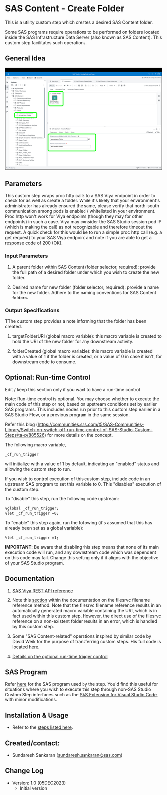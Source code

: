 # SAS Content - Create Folder

This is a utility custom step which creates a desired SAS Content folder.

Some SAS programs require operations to be performed on folders located inside the SAS Infrastructure Data Server (also known as SAS Content). This custom step facilitates such operations. 

## General Idea
![SAS Content - Create Folder](./img/SAS_Content_Create_Folder.png)

## Parameters

This custom step wraps proc http calls to a SAS Viya endpoint in order to check for as well as create a folder.  While it's likely that your environment's administrator has already ensured the same, please verify that north-south communication among pods is enabled / whitelisted in your environment.  Proc http won't work for Viya endpoints (though they may for other endpoints) in such a case.  Viya may consider the SAS Studio session pod IP (which is making the call) as not recognizable and therefore timeout the request.  A quick check for this would be to run a simple proc http call (e.g. a get request) to your SAS Viya endpoint and note if you are able to get a response code of 200 (OK).


### Input Parameters
1. A parent folder within SAS Content (folder selector, required): provide the full path of a desired folder under which you wish to create the new folder.

2. Desired name for new folder (folder selector, required): provide a name for the new folder.  Adhere to the naming conventions for SAS Content folders.

### Output Specifications

TThe custom step provides a note informing that the folder has been created. 

1. targetFolderURI (global macro variable): this macro variable is created to hold the URI of the new folder for any downstream activity.

2. folderCreated (global macro variable): this macro variable is created with a value of 1 if the folder is created, or a value of 0 in case it isn't, for downstream code to consume.

## Optional: Run-time Control

Edit / keep this section only if you want to have a run-time control

Note: Run-time control is optional.  You may choose whether to execute the main code of this step or not, based on upstream conditions set by earlier SAS programs.  This includes nodes run prior to this custom step earlier in a SAS Studio Flow, or a previous program in the same session.

Refer this blog (https://communities.sas.com/t5/SAS-Communities-Library/Switch-on-switch-off-run-time-control-of-SAS-Studio-Custom-Steps/ta-p/885526) for more details on the concept.

The following macro variable,

```sas
_cf_run_trigger
```

will initialize with a value of 1 by default, indicating an "enabled" status and allowing the custom step to run.

If you wish to control execution of this custom step, include code in an upstream SAS program to set this variable to 0.  This "disables" execution of the custom step.

To "disable" this step, run the following code upstream:

```sas
%global _cf_run_trigger;
%let _cf_run_trigger =0;
```

To "enable" this step again, run the following (it's assumed that this has already been set as a global variable):

```sas
%let _cf_run_trigger =1;
```

**IMPORTANT**: Be aware that disabling this step means that none of its main execution code will run, and any  downstream code which was dependent on this code may fail.  Change this setting only if it aligns with the objective of your SAS Studio program.


## Documentation

1. [SAS Viya REST API reference](https://developer.sas.com/apis/rest/CoreServices/#create-a-new-folder)

2. Note this [section](https://go.documentation.sas.com/doc/en/pgmsascdc/default/lestmtsglobal/p0qapul7pyz9hmn0zfoefj0c278a.htm#p0nscb67k9xhr5n1fqx4pvnoed4f) within the documentation on the filesrvc filename reference method.  Note that the filesrvc filename reference results in an automatically generated macro variable containing the URI, which is in fact used within this custom step.  However, the direct use of the filesrvc reference on a non-existent folder results in an error, which is handled by this custom step.

3. Some "SAS Content-related" operations inspired by similar code by David Weik for the purpose of transferring custom steps.  His full code is located [here](https://github.com/Criptic/sas_snippets/blob/master/Upload-and-Register-all-Custom-Steps.sas).  

4. [Details on the optional run-time trigger control](https://communities.sas.com/t5/SAS-Communities-Library/Switch-on-switch-off-run-time-control-of-SAS-Studio-Custom-Steps/ta-p/885526)


## SAS Program

Refer [here](./extras/SAS%20Content%20-%20Create%20Folder.sas) for the SAS program used by the step.  You'd find this useful for situations where you wish to execute this step through non-SAS Studio Custom Step interfaces such as the [SAS Extension for Visual Studio Code](https://github.com/sassoftware/vscode-sas-extension), with minor modifications. 

## Installation & Usage

- Refer to the [steps listed here](https://github.com/sassoftware/sas-studio-custom-steps#getting-started---making-a-custom-step-from-this-repository-available-in-sas-studio).


## Created/contact: 

- Sundaresh Sankaran (sundaresh.sankaran@sas.com)

## Change Log

* Version: 1.0  (05DEC2023)
  * Initial version
